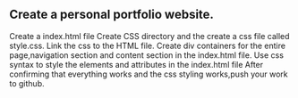 ## Create a personal portfolio website.

Create a index.html file
Create CSS directory and the create a css file called style.css.
Link the css to the HTML file.
Create  div containers for the entire page,navigation section and content section in the index.html file.
Use css syntax to style the elements and attributes in the index.html file
After confirming that everything works and the css styling works,push your work to github.